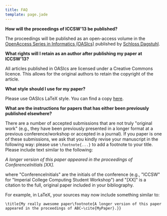 ```yaml
---
title: FAQ
template: page.jade
---
```


__How will the proceedings of ICCSW'13 be published?__

The proceedings will be published as an open-access volume in the
[OpenAccess Series in Informatics
(OASIcs)](http://www.dagstuhl.de/en/publications/oasics) published by [Schloss Dagstuhl](http://www.dagstuhl.de/en/).

__What rights will I retain as an author after publishing my paper at
ICCSW'13?__

All articles published in OASIcs are licensed under a Creative Commons
licence. This allows for the original authors to retain the copyright of
the article.

__What style should I use for my paper?__

Please use OASIcs LaTeX style. You can find a copy
[here](http://drops.dagstuhl.de/styles/oasics/oasics-authors.tgz).

__What are the instructions for papers that has either been previously
published elsewhere?__

There are a number of accepted submissions that are not truly "original
work" (e.g., they have been previously presented in a longer format at a
previous conference/workshop or accepted in a journal). If you paper is
one of these submissions, we ask that you kindly revise your manuscript
in the following way: please use ``\footnote{...}`` to add a
footnote to your title. Please include text similar to the following:

*A longer version of this paper appeared in the proceedings of
ConferenceInitials [XX].*

where "ConferenceInitials" are the initials of the conference (e.g.,
"ICCSW" for "Imperial College Computing Student Workshop") and "[XX]" is
a citation to the full, original paper included in your bibliography.

For example, in LaTeX, your sources may now include something similar
to:

```
\title{My really awesome paper\footnote{A longer version of this paper
appeared in the proceedings of ABC~\cite{MyPaper}.}}
```
